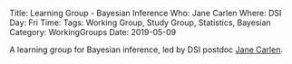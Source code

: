 Title: Learning Group - Bayesian Inference
Who: Jane Carlen
Where: DSI
Day: Fri
Time: 
Tags: Working Group, Study Group, Statistics, Bayesian
Category: WorkingGroups
Date: 2019-05-09

A learning group for Bayesian inference, led by DSI postdoc [Jane Carlen](mailto:jacarlen@ucdavis.edu).